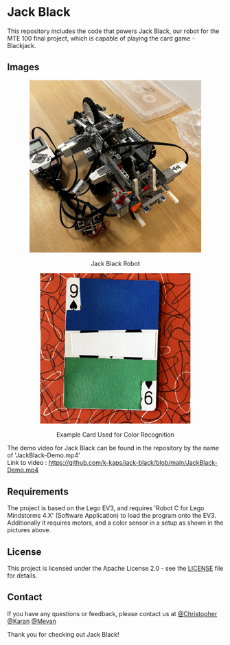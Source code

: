 # Jack Black

This repository includes the code that powers Jack Black, our robot for the MTE 100 final project, which is capable of playing the card game - Blackjack.

## Images

<p align="center">
  <img src="/images/JackBlack-02.jpg" width="400" />
</p>

<p align="center">
  Jack Black Robot
</p>

<p align="center">
  <img src="/images/JackBlack-04.jpg" height="350" />
</p>
<p align="center">
  Example Card Used for Color Recognition
</p>

The demo video for Jack Black can be found in the repository by the name of 'JackBlack-Demo.mp4'<br />
Link to video : https://github.com/k-kaps/jack-black/blob/main/JackBlack-Demo.mp4

## Requirements
The project is based on the Lego EV3, and requires 'Robot C for Lego Mindstorms 4.X' (Software Application) to load the program onto the EV3. 
Additionally it requires motors, and a color sensor in a setup as shown in the pictures above.

## License
This project is licensed under the Apache License 2.0 - see the [LICENSE](https://github.com/k-kaps/jack-black/blob/main/LICENSE) file for details.

## Contact
If you have any questions or feedback, please contact us at [@Christopher](mailto:crkoochi@uwaterloo.ca) [@Karan](mailto:k34kapoo@uwaterloo.ca) [@Mevan](mailto:mtfsolan@uwaterloo.ca)

Thank you for checking out Jack Black!
